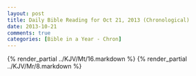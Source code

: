 ```yaml
---
layout: post
title: Daily Bible Reading for Oct 21, 2013 (Chronological)
date: 2013-10-21
comments: true
categories: [Bible in a Year - Chron]
---
```

{% render_partial ../KJV/Mt/16.markdown %}
{% render_partial ../KJV/Mr/8.markdown %}

